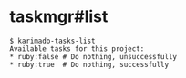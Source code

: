 # taskmgr#list

```console
$ karimado-tasks-list
Available tasks for this project:
* ruby:false # Do nothing, unsuccessfully
* ruby:true  # Do nothing, successfully

```
